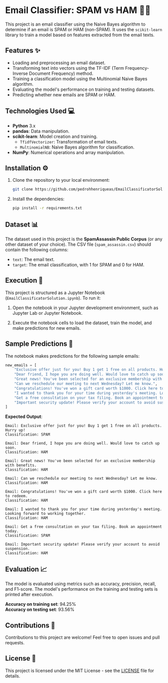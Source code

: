 # Email Classifier: SPAM vs HAM 📧🤖

This project is an email classifier using the Naive Bayes algorithm to determine if an email is SPAM or HAM (non-SPAM). It uses the `scikit-learn` library to train a model based on features extracted from the email texts.

## Features ✨

- Loading and preprocessing an email dataset.
- Transforming text into vectors using the TF-IDF (Term Frequency-Inverse Document Frequency) method.
- Training a classification model using the Multinomial Naive Bayes algorithm.
- Evaluating the model's performance on training and testing datasets.
- Predicting whether new emails are SPAM or HAM.

## Technologies Used 💻

- **Python** 3.x
- **pandas**: Data manipulation.
- **scikit-learn**: Model creation and training.
  - `TfidfVectorizer`: Transformation of email texts.
  - `MultinomialNB`: Naive Bayes algorithm for classification.
- **NumPy**: Numerical operations and array manipulation.

## Installation ⚙️

1. Clone the repository to your local environment:
   ```bash
   git clone https://github.com/pedrohhenriqueas/EmailClassificatorSolution.git
   ```

2. Install the dependencies:
   ```bash
   pip install -r requirements.txt
   ```

## Dataset 📊

The dataset used in this project is the **SpamAssassin Public Corpus** (or any other dataset of your choice). The CSV file (`spam_assassin.csv`) should contain the following columns:
- `text`: The email text.
- `target`: The email classification, with 1 for SPAM and 0 for HAM.

## Execution 🚀

This project is structured as a Jupyter Notebook (`EmailClassificatorSolution.ipynb`). To run it:

1. Open the notebook in your Jupyter development environment, such as Jupyter Lab or Jupyter Notebook.
   
2. Execute the notebook cells to load the dataset, train the model, and make predictions for new emails.

## Sample Predictions 🔮

The notebook makes predictions for the following sample emails:

```python
new_emails = [
    "Exclusive offer just for you! Buy 1 get 1 free on all products. Hurry up!",
    "Dear friend, I hope you are doing well. Would love to catch up soon.",
    "Great news! You've been selected for an exclusive membership with benefits.",
    "Can we reschedule our meeting to next Wednesday? Let me know.",
    "Congratulations! You've won a gift card worth $1000. Click here to redeem.",
    "I wanted to thank you for your time during yesterday's meeting. Looking forward to working together.",
    "Get a free consultation on your tax filing. Book an appointment today.",
    "Important security update! Please verify your account to avoid suspension."
]
```

**Expected Output**:

```
Email: Exclusive offer just for you! Buy 1 get 1 free on all products. Hurry up!
Classification: SPAM

Email: Dear friend, I hope you are doing well. Would love to catch up soon.
Classification: HAM

Email: Great news! You've been selected for an exclusive membership with benefits.
Classification: HAM

Email: Can we reschedule our meeting to next Wednesday? Let me know.
Classification: HAM

Email: Congratulations! You've won a gift card worth $1000. Click here to redeem.
Classification: HAM

Email: I wanted to thank you for your time during yesterday's meeting. Looking forward to working together.
Classification: HAM

Email: Get a free consultation on your tax filing. Book an appointment today.
Classification: SPAM

Email: Important security update! Please verify your account to avoid suspension.
Classification: HAM
```

## Evaluation 📈

The model is evaluated using metrics such as accuracy, precision, recall, and F1-score. The model's performance on the training and testing sets is printed after execution.

**Accuracy on training set**: 94.25%  
**Accuracy on testing set**: 93.56%

## Contributions 🤝

Contributions to this project are welcome! Feel free to open issues and pull requests.

## License 📜

This project is licensed under the MIT License - see the [LICENSE](LICENSE) file for details.

